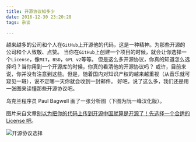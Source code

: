 ```yaml
---
title: 开源协议知多少
date: 2016-12-30 23:20:28
tags: 杂谈

---
```


越来越多的公司和个人在`GitHub`上开源他的代码，这是一种精神。为那些开源的公司和个人致敬、点赞。
当你在`GitHub`上创建一个项目的时候，就会让你选择一个`License`，像`MIT`，`BSD`，`GPL v2`等等。
但是这么多开源协议，你真的知道怎么选择吗？当你用到一个开源库的时候，你真的看清他的开源协议吗？
或许，目前来说，你并没有注意到这些。但是，随着国内对知识产权的越来越重视（从音乐就可窥见一斑），说不定哪一天你就会收到一封邮件。
好吧，说了这么多，我们还是用一张图来读懂那些开源协议吧。

乌克兰程序员 Paul Bagwell 画了一张分析图（下图为阮一峰汉化版）。

图片来自文章[别以为把你的代码上传到开源中国就算是开源了！先选择一个合适的 License 吧](http://mp.weixin.qq.com/s?__biz=MjM5NzM0MjcyMQ==&mid=2650069260&idx=2&sn=8822fbfddda7f81b979e41ca42ab4fdd&chksm=bedb026289ac8b7454449bc8caf6f2439df2c99603e5a916b8277c1205af32987535d269079e&mpshare=1&scene=23&srcid=1230XrysavNVmGdVJreRrs1H#rd)。

![开源协议选择](http://upload-images.jianshu.io/upload_images/606479-974f8447a1b8e05a.PNG?imageMogr2/auto-orient/strip%7CimageView2/2/w/1240)